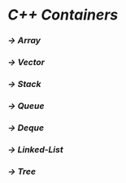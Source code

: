 # ***C++ Containers***

### ***-> Array***
### ***-> Vector***
### ***-> Stack***
### ***-> Queue***
### ***-> Deque***
### ***-> Linked-List***
### ***-> Tree***

